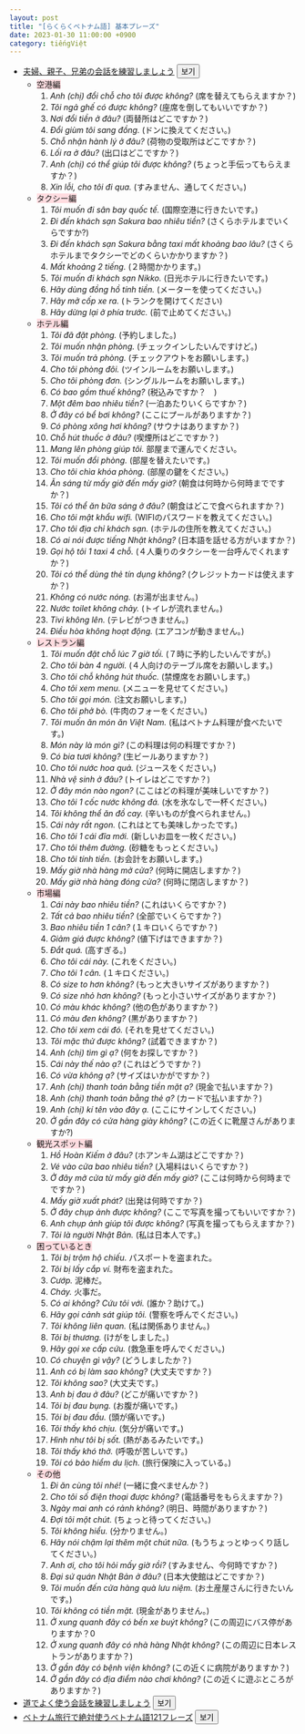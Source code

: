 ```yaml
---
layout: post
title: "[らくらくベトナム語] 基本プレーズ"
date: 2023-01-30 11:00:00 +0900
category: tiếngViệt
---
```


- <span class="deeplinks" id="s8mKoK2WSW0"><a href="" data-v="s8mKoK2WSW0">夫婦、親子、兄弟の会話を練習しましょう</a></span>&nbsp;<button class="spreadlinks" data-v="0">보기</button>
    - <mask style="background-color: #ffdce0">空港編</mask>
        1. *Anh (chị) đổi chỗ cho tôi được không?* (席を替えてもらえますか？)
        1. *Tôi ngả ghế có được không?* (座席を倒してもいいですか？)
        1. *Nơi đổi tiền ở đâu?* (両替所はどこですか？)
        1. *Đổi giùm tôi sang đồng.* (ドンに換えてください。)
        1. *Chỗ nhận hành lý ở đâu?* (荷物の受取所はどこですか？)
        1. *Lối ra ở đâu?* (出口はどこですか？)
        1. *Anh (chị) có thể giúp tôi được không?* (ちょっと手伝ってもらえますか？)
        1. *Xin lỗi, cho tôi đi qua.* (すみません、通してください。)
    - <mask style="background-color: #ffdce0">タクシー編</mask>
        1. *Tôi muốn đi sân bay quốc tế.* (国際空港に行きたいです。)
        1. *Đi đến khách sạn Sakura bao nhiêu tiền?* (さくらホテルまでいくらですか?)
        1. *Đi đến khách sạn Sakura bằng taxi mất khoảng bao lâu?* (さくらホテルまでタクシーでどのくらいかかりますか？)
        1. *Mất khoảng 2 tiếng.* (２時間かかります。)
        1. *Tôi muốn đi khách sạn Nikko.* (日光ホテルに行きたいです。)
        1. *Hãy dùng đồng hồ tính tiền.* (メーターを使ってください。)
        1. *Hãy mở cốp xe ra.* (トランクを開けてください)
        1. *Hãy dừng lại ở phía trước.* (前で止めてください。)
    - <mask style="background-color: #ffdce0">ホテル編</mask>
        1. *Tôi đã đặt phòng.* (予約しました。)
        1. *Tôi muốn nhận phòng.* (チェックインしたいんですけど。)
        1. *Tôi muốn trả phòng.* (チェックアウトをお願いします。)
        1. *Cho tôi phòng đôi.* (ツインルームをお願いします。)
        1. *Cho tôi phòng đơn.* (シングルルームをお願いします。)
        1. *Có bao gồm thuế không?* (税込みですか？　)
        1. *Một đêm bao nhiêu tiền?* (一泊あたりいくらですか？)
        1. *Ở đây có bể bơi không?* (ここにプールがありますか？)
        1. *Có phòng xông hơi không?* (サウナはありますか？)
        1. *Chỗ hút thuốc ở đâu?* (喫煙所はどこですか？)
        1. *Mang lên phòng giúp tôi.* 部屋まで運んでください。
        1. *Tôi muốn đổi phòng.* (部屋を替えたいです。)
        1. *Cho tôi chìa khóa phòng.* (部屋の鍵をください。)
        1. *Ăn sáng từ mấy giờ đến mấy giờ?* (朝食は何時から何時までですか？)
        1. *Tôi có thể ăn bữa sáng ở đâu?* (朝食はどこで食べられますか？)
        1. *Cho tôi mật khẩu wifi.* (WIFIのパスワードを教えてください。)
        1. *Cho tôi địa chỉ khách sạn.* (ホテルの住所を教えてください。)
        1. *Có ai nói được tiếng Nhật không?* (日本語を話せる方がいますか？)
        1. *Gọi hộ tôi 1 taxi 4 chỗ.* (４人乗りのタクシーを一台呼んでくれますか？)
        1. *Tôi có thể dùng thẻ tín dụng không?* (クレジットカードは使えますか？)
        1. *Không có nước nóng.* (お湯が出ません。)
        1. *Nước toilet không chảy.* (トイレが流れません。)
        1. *Tivi không lên.* (テレビがつきません。)
        1. *Điều hòa không hoạt động.* (エアコンが動きません。)
    - <mask style="background-color: #ffdce0">レストラン編</mask>
        1. *Tôi muốn đặt chỗ lúc 7 giờ tối.* (７時に予約したいんですが。)
        1. *Cho tôi bàn 4 người.* (４人向けのテーブル席をお願いします。)
        1. *Cho tôi chỗ không hút thuốc.* (禁煙席をお願いします。)
        1. *Cho tôi xem menu.* (メニューを見せてください。)
        1. *Cho tôi gọi món.* (注文お願いします。)
        1. *Cho tôi phở bò.* (牛肉のフォーをください。)
        1. *Tôi muốn ăn món ăn Việt Nam.* (私はベトナム料理が食べたいです。)
        1. *Món này là món gì?* (この料理は何の料理ですか？)
        1. *Có bia tươi không?* (生ビールありますか？)
        1. *Cho tôi nước hoa quả.* (ジュースをください。)
        1. *Nhà vệ sinh ở đâu?* (トイレはどこですか？)
        1. *Ở đây món nào ngon?* (ここはどの料理が美味しいですか？)
        1. *Cho tôi 1 cốc nước không đá.* (水を氷なしで一杯ください。)
        1. *Tôi không thể ăn đồ cay.* (辛いものが食べられません。)
        1. *Cái này rất ngon.* (これはとても美味しかったです。)
        1. *Cho tôi 1 cái đĩa mới.* (新しいお皿を一枚ください。)
        1. *Cho tôi thêm đường.* (砂糖をもっとください。)
        1. *Cho tôi tính tiền.* (お会計をお願いします。)
        1. *Mấy giờ nhà hàng mở cửa?* (何時に開店しますか？)
        1. *Mấy giờ nhà hàng đóng cửa?* (何時に閉店しますか？)
    - <mask style="background-color: #ffdce0">市場編</mask>
        1. *Cái này bao nhiêu tiền?* (これはいくらですか？)
        1. *Tất cả bao nhiêu tiền?* (全部でいくらですか？)
        1. *Bao nhiêu tiền 1 cân?* (１キロいくらですか？)
        1. *Giảm giá được không?* (値下げはできますか？)
        1. *Đắt quá.* (高すぎる。)
        1. *Cho tôi cái này.* (これをください。)
        1. *Cho tôi 1 cân.* (１キロください。)
        1. *Có size to hơn không?* (もっと大きいサイズがありますか？)
        1. *Có size nhỏ hơn không?* (もっと小さいサイズがありますか？)
        1. *Có màu khác không?* (他の色がありますか？)
        1. *Có màu đen không?* (黒がありますか？)
        1. *Cho tôi xem cái đó.* (それを見せてください。)
        1. *Tôi mặc thử được không?* (試着できますか？)
        1. *Anh (chị) tìm gì ạ?* (何をお探しですか？)
        1. *Cái này thế nào ạ?* (これはどうですか？)
        1. *Có vừa không ạ?* (サイズはいかがですか？)
        1. *Anh (chị) thanh toán bằng tiền mặt ạ?* (現金で払いますか？)
        1. *Anh (chị) thanh toán bằng thẻ ạ?* (カードで払いますか？)
        1. *Anh (chị) kí tên vào đây ạ.* (ここにサインしてください。)
        1. *Ở gần đây có cửa hàng giày không?* (この近くに靴屋さんがありますか?)
    - <mask style="background-color: #ffdce0">観光スポット編</mask>
        1. *Hồ Hoàn Kiếm ở đâu?* (ホアンキム湖はどこですか？)
        1. *Vé vào cửa bao nhiêu tiền?* (入場料はいくらですか？)
        1. *Ở đây mở cửa từ mấy giờ đến mấy giờ?* (ここは何時から何時までですか？)
        1. *Mấy giờ xuất phát?* (出発は何時ですか？)
        1. *Ở đây chụp ảnh được không?* (ここで写真を撮ってもいいですか？)
        1. *Anh chụp ảnh giúp tôi được không?* (写真を撮ってもらえますか？)
        1. *Tôi là người Nhật Bản.* (私は日本人です。)
    - <mask style="background-color: #ffdce0">困っているとき</mask>
        1. *Tôi bị trộm hộ chiếu.* パスポートを盗まれた。
        1. *Tôi bị lấy cắp ví.* 財布を盗まれた。
        1. *Cướp.* 泥棒だ。
        1. *Cháy.* 火事だ。
        1. *Có ai không? Cứu tôi với.* (誰か？助けて。)
        1. *Hãy gọi cảnh sát giúp tôi.* (警察を呼んでください。)
        1. *Tôi không liên quan.* (私は関係ありません。)
        1. *Tôi bị thương.* (けがをしました。)
        1. *Hãy gọi xe cấp cứu.* (救急車を呼んでください。)
        1. *Có chuyện gì vậy?* (どうしましたか？)
        1. *Anh có bị làm sao không?* (大丈夫ですか？)
        1. *Tôi không sao?* (大丈夫です。)
        1. *Anh bị đau ở đâu?* (どこが痛いですか？)
        1. *Tôi bị đau bụng.* (お腹が痛いです。)
        1. *Tôi bị đau đầu.* (頭が痛いです。)
        1. *Tôi thấy khó chịu.* (気分が痛いです。)
        1. *Hình như tôi bị sốt.* (熱があるみたいです。)
        1. *Tôi thấy khó thở.* (呼吸が苦しいです。)
        1. *Tôi có bảo hiểm du lịch.* (旅行保険に入っている。)
    - <mask style="background-color: #ffdce0">その他</mask>
        1. *Đi ăn cùng tôi nhé!* (一緒に食べませんか？)
        1. *Cho tôi số điện thoại được không?* (電話番号をもらえますか？)
        1. *Ngày mai anh có rảnh không?* (明日、時間がありますか？)
        1. *Đợi tôi một chút.* (ちょっと待ってください。)
        1. *Tôi không hiểu.* (分かりません。)
        1. *Hãy nói chậm lại thêm một chút nữa.* (もうちょっとゆっくり話してください。)
        1. *Anh ơi, cho tôi hỏi mấy giờ rồi?* (すみません、今何時ですか？)
        1. *Đại sứ quán Nhật Bản ở đâu?* (日本大使館はどこですか？)
        1. *Tôi muốn đến cửa hàng quà lưu niệm.* (お土産屋さんに行きたいんです。)
        1. *Tôi không có tiền mặt.* (現金がありません。)
        1. *Ở xung quanh đây có bến xe buýt không?* (この周辺にバス停がありますか？0
        1. *Ở xung quanh đây có nhà hàng Nhật không?* (この周辺に日本レストランがありますか？)
        1. *Ở gần đây có bệnh viện không?* (この近くに病院がありますか？)
        1. *Ở gần đây có địa điểm nào chơi không?* (この近くに遊ぶところがありますか？)
- <span class="deeplinks"><a href="" data-v="_PmVI4tuoCw">道でよく使う会話を練習しましょう</a></span>&nbsp;<button class="spreadlinks" data-v="0">보기</button>
- <span class="deeplinks"><a href="" data-v="hVUxmPZ_e-I">ベトナム旅行で絶対使うベトナム語121フレーズ</a></span>&nbsp;<button class="spreadlinks" data-v="0">보기</button>
